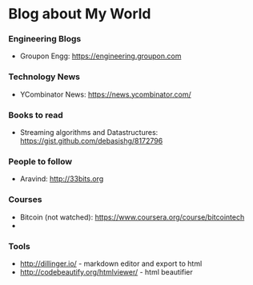 # Blog about My World


### Engineering Blogs
 - Groupon Engg: https://engineering.groupon.com

### Technology News
 - YCombinator News: https://news.ycombinator.com/

### Books to read
 - Streaming algorithms and Datastructures: https://gist.github.com/debasishg/8172796

### People to follow
 - Aravind: http://33bits.org

### Courses
 - Bitcoin (not watched): https://www.coursera.org/course/bitcointech
 - 
### Tools 
 - http://dillinger.io/  - markdown editor and export to html
 - http://codebeautify.org/htmlviewer/ - html beautifier 
